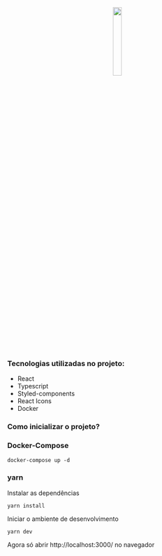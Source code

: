 <div align="center">
    <img src="https://cdn.jsdelivr.net/gh/devicons/devicon/icons/react/react-original.svg" width='20%' class='horario'/>
</div>

### Tecnologias utilizadas no projeto:

- React
- Typescript
- Styled-components
- React Icons
- Docker

### Como inicializar o projeto?

### Docker-Compose

```
docker-compose up -d
```

### yarn

Instalar as dependências
```node
yarn install
```

Iniciar o ambiente de desenvolvimento
```node
yarn dev
```

Agora só abrir http://localhost:3000/ no navegador

